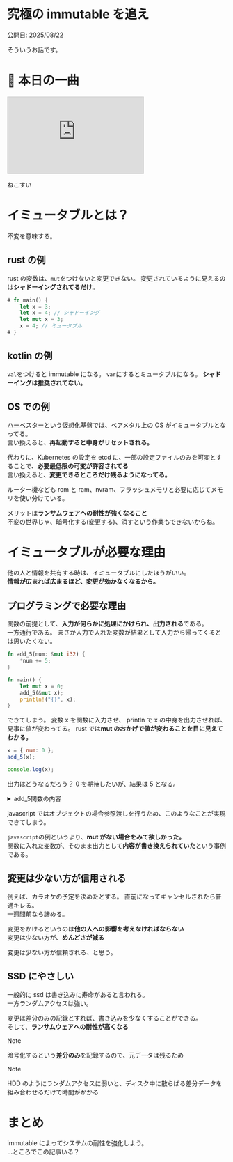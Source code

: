 # 究極の immutable を追え

公開日: 2025/08/22

そういうお話です。

# 🎵 本日の一曲

<iframe width="312" height="176" src="https://ext.nicovideo.jp/thumb/sm44759090" scrolling="no" style="border:solid 1px #ccc;" frameborder="0"><a href="https://www.nicovideo.jp/watch/sm44759090">Cat Swing feat. 小夜／SAYO</a></iframe>

ねこすい

# イミュータブルとは？

不変を意味する。

## rust の例

rust の変数は、`mut`をつけないと変更できない。
変更されているように見えるのは**シャドーイングされてるだけ**。

```rust
# fn main() {
    let x = 3;
    let x = 4; // シャドーイング
    let mut x = 3;
    x = 4; // ミュータブル
# }
```

## kotlin の例

`val`をつけると immutable になる。 `var`にするとミュータブルになる。
**シャドーイングは推奨されてない。**

## OS での例

[ハーベスター](https://w.wiki/F5on)という仮想化基盤では、ベアメタル上の OS がイミュータブルとなってる。  
言い換えると、**再起動すると中身がリセットされる。**

代わりに、Kubernetes の設定を etcd に、一部の設定ファイルのみを可変とすることで、**必要最低限の可変が許容されてる**  
言い換えると、**変更できるところだけ残るようになってる。**

ルーター機なども rom と ram、nvram、フラッシュメモリと必要に応じてメモリを使い分けている。

メリットは**ランサムウェアへの耐性が強くなること**  
不変の世界じゃ、暗号化する(変更する)、消すという作業もできないからね。

# イミュータブルが必要な理由

他の人と情報を共有する時は、イミュータブルにしたほうがいい。  
**情報が広まれば広まるほど、変更が効かなくなるから。**

## プログラミングで必要な理由

関数の前提として、**入力が何らかに処理にかけられ、出力される**である。  
一方通行である。 まさか入力で入れた変数が結果として入力から帰ってくるとは思いたくない。

```rust
fn add_5(num: &mut i32) {
    *num += 5;
}

fn main() {
    let mut x = 0;
    add_5(&mut x);
    println!("{}", x);
}
```

できてしまう。 変数 x を関数に入力させ、 println で x の中身を出力させれば、見事に値が変わってる。
rust では**mut のおかげで値が変わることを目に見えてわかる。**

```js
x = { num: 0 };
add_5(x);

console.log(x);
```

出力はどうなるだろう？ 0 を期待したいが、結果は 5 となる。

<details><summary>add_5関数の内容</summary>

```js
function add_5(num_obj) {
  num_obj.num = num_obj.num + 5;
}
```

</details>

javascript ではオブジェクトの場合参照渡しを行うため、このようなことが実現できてしまう。

`javascript`の例というより、**mut がない場合をみて欲しかった。**  
関数に入れた変数が、そのまま出力として**内容が書き換えられていた**という事例である。

## 変更は少ない方が信用される

例えば、カラオケの予定を決めたとする。 直前になってキャンセルされたら普通キレる。  
一週間前なら諦める。

変更をかけるというのは**他の人への影響を考えなければならない**  
変更は少ない方が、**めんどさが減る**

変更は少ない方が信頼される、と思う。

## SSD にやさしい

一般的に ssd は書き込みに寿命があると言われる。  
一方ランダムアクセスは強い。

変更は差分のみの記録とすれば、書き込みを少なくすることができる。  
そして、**ランサムウェアへの耐性が高くなる**

> [!NOTE]  
> 暗号化するという**差分のみ**を記録するので、元データは残るため

> [!NOTE]
> HDD のようにランダムアクセスに弱いと、ディスク中に散らばる差分データを組み合わせるだけで時間がかかる

# まとめ

immutable によってシステムの耐性を強化しよう。  
...ところでこの記事いる？
